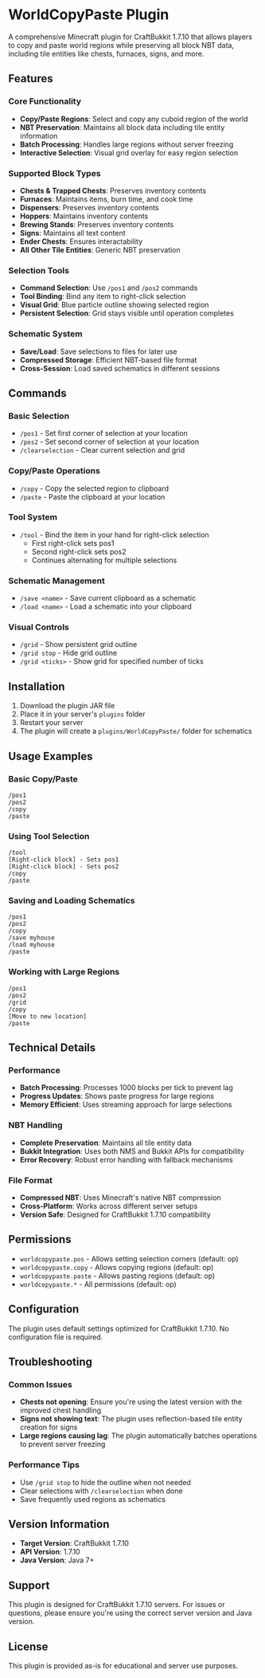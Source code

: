 # WorldCopyPaste Plugin

A comprehensive Minecraft plugin for CraftBukkit 1.7.10 that allows players to copy and paste world regions while preserving all block NBT data, including tile entities like chests, furnaces, signs, and more.

## Features

### Core Functionality
- **Copy/Paste Regions**: Select and copy any cuboid region of the world
- **NBT Preservation**: Maintains all block data including tile entity information
- **Batch Processing**: Handles large regions without server freezing
- **Interactive Selection**: Visual grid overlay for easy region selection

### Supported Block Types
- **Chests & Trapped Chests**: Preserves inventory contents
- **Furnaces**: Maintains items, burn time, and cook time
- **Dispensers**: Preserves inventory contents
- **Hoppers**: Maintains inventory contents
- **Brewing Stands**: Preserves inventory contents
- **Signs**: Maintains all text content
- **Ender Chests**: Ensures interactability
- **All Other Tile Entities**: Generic NBT preservation

### Selection Tools
- **Command Selection**: Use `/pos1` and `/pos2` commands
- **Tool Binding**: Bind any item to right-click selection
- **Visual Grid**: Blue particle outline showing selected region
- **Persistent Selection**: Grid stays visible until operation completes

### Schematic System
- **Save/Load**: Save selections to files for later use
- **Compressed Storage**: Efficient NBT-based file format
- **Cross-Session**: Load saved schematics in different sessions

## Commands

### Basic Selection
- `/pos1` - Set first corner of selection at your location
- `/pos2` - Set second corner of selection at your location
- `/clearselection` - Clear current selection and grid

### Copy/Paste Operations
- `/copy` - Copy the selected region to clipboard
- `/paste` - Paste the clipboard at your location

### Tool System
- `/tool` - Bind the item in your hand for right-click selection
  - First right-click sets pos1
  - Second right-click sets pos2
  - Continues alternating for multiple selections

### Schematic Management
- `/save <name>` - Save current clipboard as a schematic
- `/load <name>` - Load a schematic into your clipboard

### Visual Controls
- `/grid` - Show persistent grid outline
- `/grid stop` - Hide grid outline
- `/grid <ticks>` - Show grid for specified number of ticks

## Installation

1. Download the plugin JAR file
2. Place it in your server's `plugins` folder
3. Restart your server
4. The plugin will create a `plugins/WorldCopyPaste/` folder for schematics

## Usage Examples

### Basic Copy/Paste
```
/pos1
/pos2
/copy
/paste
```

### Using Tool Selection
```
/tool
[Right-click block] - Sets pos1
[Right-click block] - Sets pos2
/copy
/paste
```

### Saving and Loading Schematics
```
/pos1
/pos2
/copy
/save myhouse
/load myhouse
/paste
```

### Working with Large Regions
```
/pos1
/pos2
/grid
/copy
[Move to new location]
/paste
```

## Technical Details

### Performance
- **Batch Processing**: Processes 1000 blocks per tick to prevent lag
- **Progress Updates**: Shows paste progress for large regions
- **Memory Efficient**: Uses streaming approach for large selections

### NBT Handling
- **Complete Preservation**: Maintains all tile entity data
- **Bukkit Integration**: Uses both NMS and Bukkit APIs for compatibility
- **Error Recovery**: Robust error handling with fallback mechanisms

### File Format
- **Compressed NBT**: Uses Minecraft's native NBT compression
- **Cross-Platform**: Works across different server setups
- **Version Safe**: Designed for CraftBukkit 1.7.10 compatibility

## Permissions

- `worldcopypaste.pos` - Allows setting selection corners (default: op)
- `worldcopypaste.copy` - Allows copying regions (default: op)
- `worldcopypaste.paste` - Allows pasting regions (default: op)
- `worldcopypaste.*` - All permissions (default: op)

## Configuration

The plugin uses default settings optimized for CraftBukkit 1.7.10. No configuration file is required.

## Troubleshooting

### Common Issues
- **Chests not opening**: Ensure you're using the latest version with the improved chest handling
- **Signs not showing text**: The plugin uses reflection-based tile entity creation for signs
- **Large regions causing lag**: The plugin automatically batches operations to prevent server freezing

### Performance Tips
- Use `/grid stop` to hide the outline when not needed
- Clear selections with `/clearselection` when done
- Save frequently used regions as schematics

## Version Information

- **Target Version**: CraftBukkit 1.7.10
- **API Version**: 1.7.10
- **Java Version**: Java 7+

## Support

This plugin is designed for CraftBukkit 1.7.10 servers. For issues or questions, please ensure you're using the correct server version and Java version.

## License

This plugin is provided as-is for educational and server use purposes.